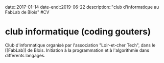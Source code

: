 date::2017-01-14
date-end::2019-06-22
description::"club d'informatique au FabLab de Blois"
#CV
# club informatique (coding gouters)
Club d'informatique organisé par l'association "Loir-et-cher Tech", dans le [[FabLab]] de Blois.
Initiation à la programmation et à l'algorithmie dans différents langages.

